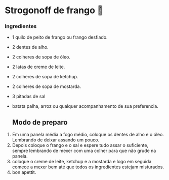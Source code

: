 <h1>Strogonoff de frango 🐔</h1>

<h3> Ingredientes </h3>

- 1 quilo de peito de frango ou frango desfiado.

- 2 dentes de alho.

- 2 colheres de sopa de óleo.

- 2 latas de creme de leite.

- 2 colheres de sopa de ketchup.

- 2 colheres de sopa de mostarda.

- 3 pitadas de sal

- batata palha, arroz ou qualquer acompanhamento de sua preferencia.

  <h2> Modo de preparo </h2>

  

1. Em uma panela média a fogo médio, coloque os dentes de alho e o óleo. Lembrando de deixar assando um pouco.
2. Depois coloque o frango e o sal e espere tudo assar o suficiente, sempre lembrando de mexer com uma colher para que não grude na panela.
3. coloque o creme de leite, ketchup e a mostarda e logo em seguida comece a mexer bem até que todos os ingredientes estejam misturados.
4. bon apettit.